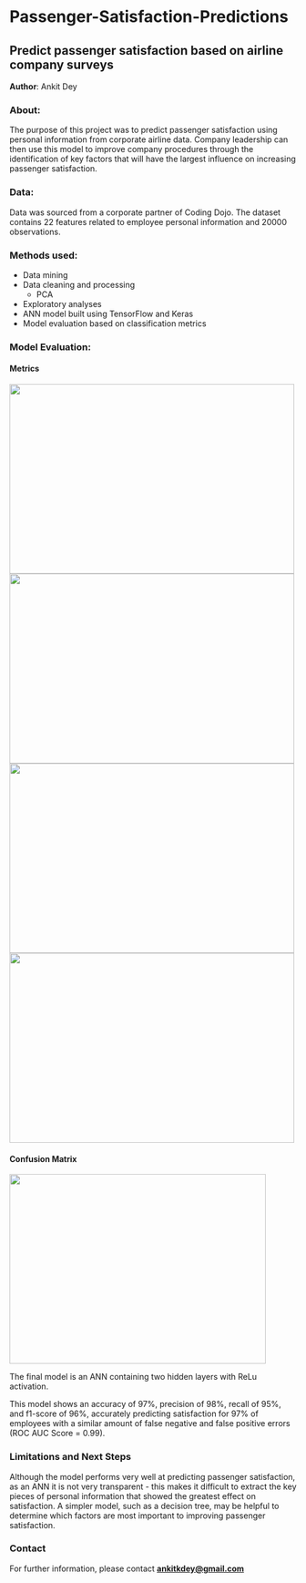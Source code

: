 # Passenger-Satisfaction-Predictions
## Predict passenger satisfaction based on airline company surveys

**Author**: Ankit Dey

### About:
The purpose of this project was to predict passenger satisfaction using personal information from corporate airline data. Company leadership can then use this model to improve company procedures through the identification of key factors that will have the largest influence on increasing passenger satisfaction.

### Data:
Data was sourced from a corporate partner of Coding Dojo. The dataset contains 22 features related to employee personal information and 20000 observations.

### Methods used:
- Data mining
- Data cleaning and processing
  - PCA
- Exploratory analyses
- ANN model built using TensorFlow and Keras
- Model evaluation based on classification metrics 

### Model Evaluation:
#### Metrics
<img src="https://github.com/adey4/Employee-Satisfaction-Predictions/blob/main/loss.png" width=500 height=333>
<img src="https://github.com/adey4/Employee-Satisfaction-Predictions/blob/main/accuracy.png" width=500 height=333>
<img src="https://github.com/adey4/Employee-Satisfaction-Predictions/blob/main/recall.png" width=500 height=333>
<img src="https://github.com/adey4/Employee-Satisfaction-Predictions/blob/main/precision.png" width=500 height=333>

#### Confusion Matrix
<img src="https://github.com/adey4/Employee-Satisfaction-Predictions/blob/main/cfmat.png" width=450 height=333>

The final model is an ANN containing two hidden layers with ReLu activation.

This model shows an accuracy of 97%, precision of 98%, recall of 95%, and f1-score of 96%, accurately predicting satisfaction for 97% of employees with a similar amount of false negative and false positive errors (ROC AUC Score = 0.99).

### Limitations and Next Steps
Although the model performs very well at predicting passenger satisfaction, as an ANN it is not very transparent - this makes it difficult to extract the key pieces of personal information that showed the greatest effect on satisfaction. A simpler model, such as a decision tree, may be helpful to determine which factors are most important to improving passenger satisfaction.

### Contact


For further information, please contact **ankitkdey@gmail.com**
